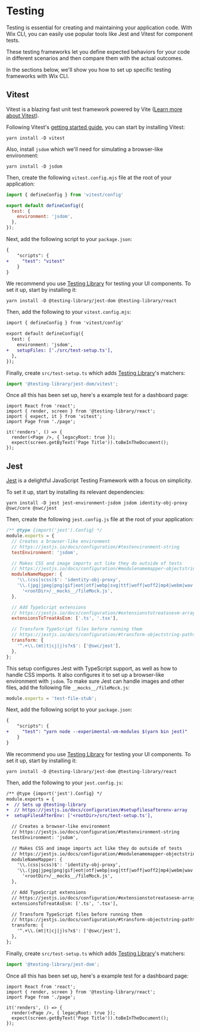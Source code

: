 # Testing

Testing is essential for creating and maintaining your application code. With Wix CLI, you can easily use popular tools like Jest and Vitest for component tests.

These testing frameworks let you define expected behaviors for your code in different scenarios and then compare them with the actual outcomes.

In the sections below, we'll show you how to set up specific testing frameworks with Wix CLI.

## Vitest

Vitest is a blazing fast unit test framework powered by Vite ([Learn more about Vitest](https://vitest.dev/guide/why.html)).

Following Vitest's [getting started guide](https://vitest.dev/guide/), you can start by installing Vitest:

```
yarn install -D vitest
```

Also, install `jsdom` which we'll need for simulating a browser-like environment:

```
yarn install -D jsdom
```

Then, create the following `vitest.config.mjs` file at the root of your application:

```javascript
import { defineConfig } from 'vitest/config'

export default defineConfig({
  test: {
    environment: 'jsdom',
  },
});
```

Next, add the following script to your `package.json`:

```diff
{
    "scripts": {
+     "test": "vitest"
    }
}
```

We recommend you use [Testing Library](https://testing-library.com/) for testing your UI components. To set it up, start by installing it:

```
yarn install -D @testing-library/jest-dom @testing-library/react
```

Then, add the following to your `vitest.config.mjs`:

```diff
import { defineConfig } from 'vitest/config'

export default defineConfig({
  test: {
    environment: 'jsdom',
+   setupFiles: ['./src/test-setup.ts'],
  },
});
```

Finally, create `src/test-setup.ts` which adds [Testing Library](https://testing-library.com/)'s matchers:

```typescript
import '@testing-library/jest-dom/vitest';
```

Once all this has been set up, here's a example test for a dashboard page:

```tsx
import React from 'react';
import { render, screen } from '@testing-library/react';
import { expect, it } from 'vitest';
import Page from './page';

it('renders', () => {
  render(<Page />, { legacyRoot: true });
  expect(screen.getByText('Page Title')).toBeInTheDocument();
});
```

## Jest

[Jest](https://jestjs.io/) is a delightful JavaScript Testing Framework with a focus on simplicity.

To set it up, start by installing its relevant dependencies:

```
yarn install -D jest jest-environment-jsdom jsdom identity-obj-proxy @swc/core @swc/jest
```

Then, create the following `jest.config.js` file at the root of your application:

```javascript
/** @type {import('jest').Config} */
module.exports = {
  // Creates a browser-like environment
  // https://jestjs.io/docs/configuration/#testenvironment-string
  testEnvironment: 'jsdom',

  // Makes CSS and image imports act like they do outside of tests
  // https://jestjs.io/docs/configuration/#modulenamemapper-objectstring-string--arraystring
  moduleNameMapper: {
    '\\.(css|scss)$': 'identity-obj-proxy',
    '\\.(jpg|jpeg|png|gif|eot|otf|webp|svg|ttf|woff|woff2|mp4|webm|wav|mp3|m4a|aac|oga)$':
      '<rootDir>/__mocks__/fileMock.js',
  },

  // Add TypeScript extensions
  // https://jestjs.io/docs/configuration/#extensionstotreatasesm-arraystring
  extensionsToTreatAsEsm: ['.ts', '.tsx'],

  // Transform TypeScript files before running them
  // https://jestjs.io/docs/configuration/#transform-objectstring-pathtotransformer--pathtotransformer-object
  transform: {
    '^.+\\.(mt|t|cj|j)s?x$': ['@swc/jest'],
  },
};
```

This setup configures Jest with TypeScript support, as well as how to handle CSS imports. It also configures it to set up a browser-like environment with `jsdom`. To make sure Jest can handle images and other files, add the following file `__mocks__/fileMock.js`:

```javascript
module.exports = 'test-file-stub';
```

Next, add the following script to your `package.json`:

```diff
{
    "scripts": {
+     "test": "yarn node --experimental-vm-modules $(yarn bin jest)"
    }
}
```

We recommend you use [Testing Library](https://testing-library.com/) for testing your UI components. To set it up, start by installing it:

```
yarn install -D @testing-library/jest-dom @testing-library/react
```

Then, add the following to your `jest.config.js`:

```diff
/** @type {import('jest').Config} */
module.exports = {
+  // Sets up @testing-library
+  // https://jestjs.io/docs/configuration/#setupfilesafterenv-array
+  setupFilesAfterEnv: ['<rootDir>/src/test-setup.ts'],

  // Creates a browser-like environment
  // https://jestjs.io/docs/configuration/#testenvironment-string
  testEnvironment: 'jsdom',

  // Makes CSS and image imports act like they do outside of tests
  // https://jestjs.io/docs/configuration/#modulenamemapper-objectstring-string--arraystring
  moduleNameMapper: {
    '\\.(css|scss)$': 'identity-obj-proxy',
    '\\.(jpg|jpeg|png|gif|eot|otf|webp|svg|ttf|woff|woff2|mp4|webm|wav|mp3|m4a|aac|oga)$':
      '<rootDir>/__mocks__/fileMock.js',
  },

  // Add TypeScript extensions
  // https://jestjs.io/docs/configuration/#extensionstotreatasesm-arraystring
  extensionsToTreatAsEsm: ['.ts', '.tsx'],

  // Transform TypeScript files before running them
  // https://jestjs.io/docs/configuration/#transform-objectstring-pathtotransformer--pathtotransformer-object
  transform: {
    '^.+\\.(mt|t|cj|j)s?x$': ['@swc/jest'],
  },
};
```

Finally, create `src/test-setup.ts` which adds [Testing Library](https://testing-library.com/)'s matchers:

```typescript
import '@testing-library/jest-dom';
```

Once all this has been set up, here's a example test for a dashboard page:

```tsx
import React from 'react';
import { render, screen } from '@testing-library/react';
import Page from './page';

it('renders', () => {
  render(<Page />, { legacyRoot: true });
  expect(screen.getByText('Page Title')).toBeInTheDocument();
});
```
